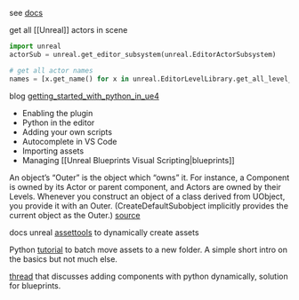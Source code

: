 see [docs](https://docs.unrealengine.com/4.27/en-US/PythonAPI/class/_ObjectBase.html#unreal._ObjectBase)

get all [[Unreal]] actors in scene
```python
import unreal
actorSub = unreal.get_editor_subsystem(unreal.EditorActorSubsystem)

# get all actor names
names = [x.get_name() for x in unreal.EditorLevelLibrary.get_all_level_actors()]
```

blog [getting_started_with_python_in_ue4](https://sondreutheim.com/post/getting_started_with_python_in_ue4)
- Enabling the plugin
- Python in the editor
- Adding your own scripts
- Autocomplete in VS Code
- Importing assets
- Managing [[Unreal Blueprints Visual Scripting|blueprints]]

An object’s “Outer” is the object which “owns” it. For instance, a Component is owned by its Actor or parent component, and Actors are owned by their Levels. Whenever you construct an object of a class derived from UObject, you provide it with an Outer. (CreateDefaultSubobject implicitly provides the current object as the Outer.)
[source](https://forums.unrealengine.com/t/how-can-i-understand-the-data-member-outer-in-the-uobjectbase-class/330196)

docs unreal [assettools](https://docs.unrealengine.com/4.26/en-US/PythonAPI/class/AssetTools.html#unreal.AssetTools) to dynamically create assets

Python [tutorial](https://www.freecodecamp.org/news/becoming-an-unreal-automation-expert/#writing-our-own-automated-project-clean-up-script-using-python) to batch move assets to a new folder. A simple short intro on the basics but not much else.

[thread](https://forums.unrealengine.com/t/creating-blueprint-assets-hierarchies-with-python/115929/16) that discusses adding components with python dynamically, solution for blueprints.